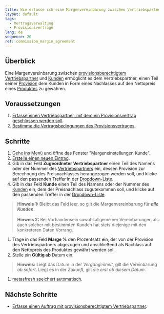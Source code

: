 ```yaml
---
title: Wie erfasse ich eine Margenvereinbarung zwischen Vertriebspartner und Kunde?
layout: default
tags:
  - Vertragsverwaltung
  - Provisionsverträge
lang: de
sequence: 20
ref: commission_margin_agreement
---
```


<!--
See also: https://github.com/metasfresh/me03/issues/3309#issuecomment-580173464
-->

## Überblick
Eine Margenvereinbarung zwischen [provisionsberechtigtem Vertriebspartner](Vertriebspartner_anlegen) und [Kunden](Neuer_Geschaeftspartner_Kunde) ermöglicht es dem Vertriebspartner, einen Teil seiner [Provision](Provisionspunkte_Preis) dem Kunden in Form eines Nachlasses auf den Nettopreis eines [Produktes](NeuesProdukt) zu gewähren.

## Voraussetzungen
1. [Erfasse einen Vertriebspartner, mit dem ein Provisionsvertrag geschlossen werden soll](Vertriebspartner_anlegen).
1. [Bestimme die Vertragsbedingungen des Provisionsvertrages](Vertragsbedingungen_Provision_definieren).

## Schritte
1. [Gehe ins Menü](Menu) und öffne das Fenster "Margeneinstellungen Kunde".
1. [Erstelle einen neuen Eintrag](Neuer_Datensatz_Fenster_Webui).
1. Gib in das Feld **Zugeordneter Vertriebspartner** einen Teil des Namens oder der Nummer des [Vertriebspartners](Vertriebspartner_anlegen) ein, dessen Provision zur Berechnung des Preisnachlasses herangezogen werden soll, und klicke auf den passenden Treffer in der <a href="Keyboard_Shortcuts_Liste#dropdown" title="Dynamisches Suchfeld (Autocomplete)">Dropdown-Liste</a>.
1. Gib in das Feld **Kunde** einen Teil des Namens oder der Nummer des [Kunden](Neuer_Geschaeftspartner_Kunde) ein, dem der Preisnachlass zugutekommen soll, und klicke auf den passenden Treffer in der <a href="Keyboard_Shortcuts_Liste#dropdown" title="Dynamisches Suchfeld (Autocomplete)">Dropdown-Liste</a>.
 >**Hinweis 1:** Bleibt das Feld leer, so gilt die Margenvereinbarung für ***alle Kunden***.<br><br>
 >**Hinweis 2:** Bei Vorhandensein sowohl allgemeiner Vereinbarungen als auch solcher mit bestimmten Kunden hat stets diejenige mit den konkreteren Daten Vorrang.

1. Trage in das Feld **Marge %** den Prozentsatz ein, der von der Provision des Vertriebspartners abgezogen und anschließend als Nachlass auf den Nettopreis des Produktes gewährt werden soll.
1. Stelle ein **Gültig ab** Datum ein.
 >**Hinweis:** Liegt das Datum in der *Vergangenheit*, gilt die Vereinbarung *ab sofort*. Liegt es in der *Zukunft*, gilt sie *erst ab diesem Datum*.

1. [metasfresh speichert automatisch](Speicheranzeige).

## Nächste Schritte
- [Erfasse einen Auftrag mit provisionsberechtigtem Vertriebspartner](Auftrag_erfassen_Vertriebspartner).
